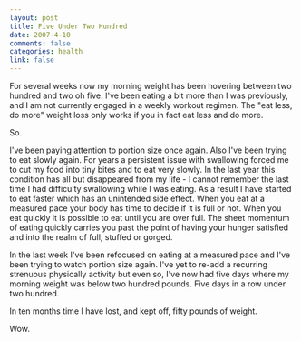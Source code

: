 ```yaml
--- 
layout: post
title: Five Under Two Hundred
date: 2007-4-10
comments: false
categories: health
link: false
---
```

For several weeks now my morning weight has been hovering between two hundred and two oh five.  I've been eating a bit more than I was previously, and I am not currently engaged in a weekly workout regimen.   The "eat less, do more" weight loss only works if you in fact eat less and do more.

So.

I've been paying attention to portion size once again.  Also I've been trying to eat slowly again.  For years a persistent issue with swallowing forced me to cut my food into tiny bites and to eat very slowly.  In the last year this condition has all but disappeared from my life - I cannot remember the last time I had difficulty swallowing while I was eating.  As a result I have started to eat faster which has an unintended side effect.  When you eat at a measured pace your body has time to decide if it is full or not.  When you eat quickly it is possible to eat until you are over full.  The sheet momentum of eating quickly carries you past the point of having your hunger satisfied and into the realm of full, stuffed or gorged.

In the last week I've been refocused on eating at a measured pace and I've been trying to watch portion size again.  I've yet to re-add a recurring strenuous physically activity but even so, I've now had five days where my morning weight was below two hundred pounds. Five days in a row under two hundred.

In ten months time I have lost, and kept off, fifty pounds of weight.

Wow.
